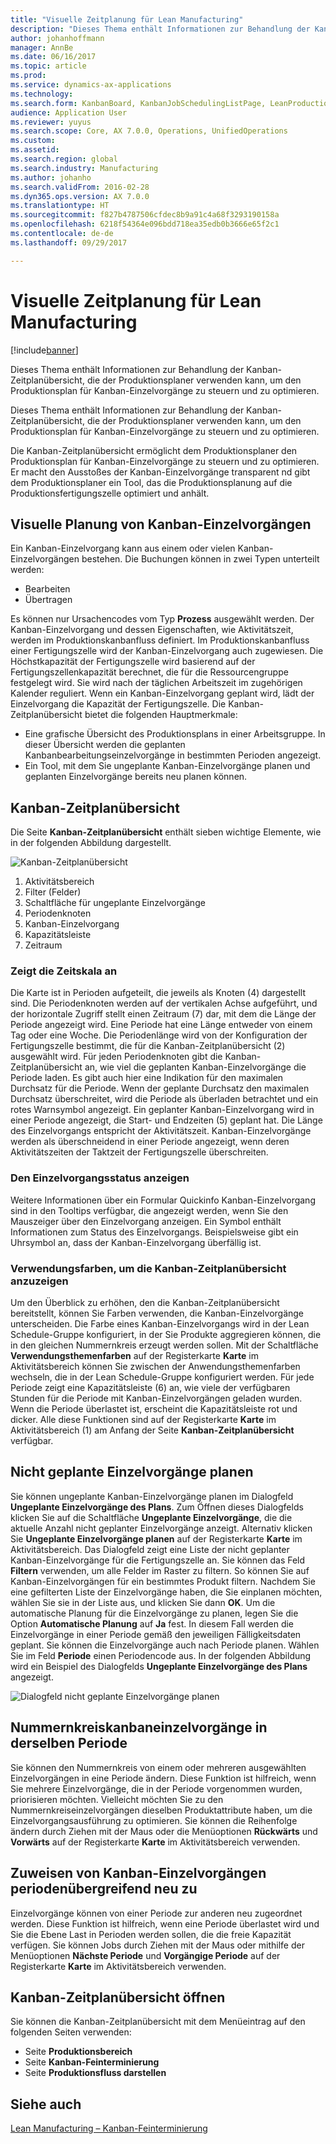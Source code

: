```yaml
---
title: "Visuelle Zeitplanung für Lean Manufacturing"
description: "Dieses Thema enthält Informationen zur Behandlung der Kanban-Zeitplanübersicht, die der Produktionsplaner verwenden kann, um den Produktionsplan für Kanban-Einzelvorgänge zu steuern und zu optimieren."
author: johanhoffmann
manager: AnnBe
ms.date: 06/16/2017
ms.topic: article
ms.prod: 
ms.service: dynamics-ax-applications
ms.technology: 
ms.search.form: KanbanBoard, KanbanJobSchedulingListPage, LeanProductionFlowVisualization
audience: Application User
ms.reviewer: yuyus
ms.search.scope: Core, AX 7.0.0, Operations, UnifiedOperations
ms.custom: 
ms.assetid: 
ms.search.region: global
ms.search.industry: Manufacturing
ms.author: johanho
ms.search.validFrom: 2016-02-28
ms.dyn365.ops.version: AX 7.0.0
ms.translationtype: HT
ms.sourcegitcommit: f827b4787506cfdec8b9a91c4a68f3293190158a
ms.openlocfilehash: 6218f54364e096bdd718ea35edb0b3666e65f2c1
ms.contentlocale: de-de
ms.lasthandoff: 09/29/2017

---
```


# <a name="visual-scheduling-for-lean-manufacturing"></a>Visuelle Zeitplanung für Lean Manufacturing

[!include[banner](../includes/banner.md)]


Dieses Thema enthält Informationen zur Behandlung der Kanban-Zeitplanübersicht, die der Produktionsplaner verwenden kann, um den Produktionsplan für Kanban-Einzelvorgänge zu steuern und zu optimieren.

Dieses Thema enthält Informationen zur Behandlung der Kanban-Zeitplanübersicht, die der Produktionsplaner verwenden kann, um den Produktionsplan für Kanban-Einzelvorgänge zu steuern und zu optimieren.

Die Kanban-Zeitplanübersicht ermöglicht dem Produktionsplaner den Produktionsplan für Kanban-Einzelvorgänge zu steuern und zu optimieren. Er macht den Ausstoßes der Kanban-Einzelvorgänge transparent  nd gibt dem Produktionsplaner ein Tool, das die Produktionsplanung auf die Produktionsfertigungszelle optimiert und anhält.

## <a name="visual-scheduling-of-kanban-jobs"></a>Visuelle Planung von Kanban-Einzelvorgängen
Ein Kanban-Einzelvorgang kann aus einem oder vielen Kanban-Einzelvorgängen bestehen. Die Buchungen können in zwei Typen unterteilt werden:

-   Bearbeiten
-   Übertragen

Es können nur Ursachencodes vom Typ **Prozess** ausgewählt werden. Der Kanban-Einzelvorgang und dessen Eigenschaften, wie Aktivitätszeit, werden im Produktionskanbanfluss definiert. Im Produktionskanbanfluss einer Fertigungszelle wird der Kanban-Einzelvorgang auch zugewiesen. Die Höchstkapazität der Fertigungszelle wird basierend auf der Fertigungszellenkapazität berechnet, die für die Ressourcengruppe festgelegt wird. Sie wird nach der täglichen Arbeitszeit im zugehörigen Kalender reguliert. Wenn ein Kanban-Einzelvorgang geplant wird, lädt der Einzelvorgang die Kapazität der Fertigungszelle. Die Kanban-Zeitplanübersicht bietet die folgenden Hauptmerkmale:

-   Eine grafische Übersicht des Produktionsplans in einer Arbeitsgruppe. In dieser Übersicht werden die geplanten Kanbanbearbeitungseinzelvorgänge in bestimmten Perioden angezeigt.
-   Ein Tool, mit dem Sie ungeplante Kanban-Einzelvorgänge planen und geplanten Einzelvorgänge bereits neu planen können.

## <a name="kanban-schedule-board"></a>Kanban-Zeitplanübersicht
Die Seite **Kanban-Zeitplanübersicht** enthält sieben wichtige Elemente, wie in der folgenden Abbildung dargestellt. 

![Kanban-Zeitplanübersicht](./media/kanban-schedule-board-1024x554.png)
1.  Aktivitätsbereich
2.  Filter (Felder)
3.  Schaltfläche für ungeplante Einzelvorgänge
4.  Periodenknoten
5.  Kanban-Einzelvorgang
6.  Kapazitätsleiste
7.  Zeitraum

### <a name="view-the-time-scale"></a>Zeigt die Zeitskala an

Die Karte ist in Perioden aufgeteilt, die jeweils als Knoten (4) dargestellt sind. Die Periodenknoten werden auf der vertikalen Achse aufgeführt, und der horizontale Zugriff stellt einen Zeitraum (7) dar, mit dem die Länge der Periode angezeigt wird. Eine Periode hat eine Länge entweder von einem Tag oder eine Woche. Die Periodenlänge wird von der Konfiguration der Fertigungszelle bestimmt, die für die Kanban-Zeitplanübersicht (2) ausgewählt wird. Für jeden Periodenknoten gibt die Kanban-Zeitplanübersicht an, wie viel die geplanten Kanban-Einzelvorgänge die Periode laden. Es gibt auch hier eine Indikation für den maximalen Durchsatz für die Periode. Wenn der geplante Durchsatz den maximalen Durchsatz überschreitet, wird die Periode als überladen betrachtet und ein rotes Warnsymbol angezeigt. Ein geplanter Kanban-Einzelvorgang wird in einer Periode angezeigt, die Start- und Endzeiten (5) geplant hat. Die Länge des Einzelvorgangs entspricht der Aktivitätszeit. Kanban-Einzelvorgänge werden als überschneidend in einer Periode angezeigt, wenn deren Aktivitätszeiten der Taktzeit der Fertigungszelle überschreiten.

### <a name="view-job-status"></a>Den Einzelvorgangsstatus anzeigen

Weitere Informationen über ein Formular Quickinfo Kanban-Einzelvorgang sind in den Tooltips verfügbar, die angezeigt werden, wenn Sie den Mauszeiger über den Einzelvorgang anzeigen. Ein Symbol enthält Informationen zum Status des Einzelvorgangs. Beispielsweise gibt ein Uhrsymbol an, dass der Kanban-Einzelvorgang überfällig ist.

### <a name="use-colors-to-view-the-kanban-schedule-board"></a>Verwendungsfarben, um die Kanban-Zeitplanübersicht anzuzeigen

Um den Überblick zu erhöhen, den die Kanban-Zeitplanübersicht bereitstellt, können Sie Farben verwenden, die Kanban-Einzelvorgänge unterscheiden. Die Farbe eines Kanban-Einzelvorgangs wird in der Lean Schedule-Gruppe konfiguriert, in der Sie Produkte aggregieren können, die in den gleichen Nummernkreis erzeugt werden sollen. Mit der Schaltfläche **Verwendungsthemenfarben** auf der Registerkarte **Karte** im Aktivitätsbereich können Sie zwischen der Anwendungsthemenfarben wechseln, die in der Lean Schedule-Gruppe konfiguriert werden. Für jede Periode zeigt eine Kapazitätsleiste (6) an, wie viele der verfügbaren Stunden für die Periode mit Kanban-Einzelvorgängen geladen wurden. Wenn die Periode überlastet ist, erscheint die Kapazitätsleiste rot und dicker. Alle diese Funktionen sind auf der Registerkarte **Karte** im Aktivitätsbereich (1) am Anfang der Seite **Kanban-Zeitplanübersicht** verfügbar.

## <a name="plan-unplanned-jobs"></a>Nicht geplante Einzelvorgänge planen
Sie können ungeplante Kanban-Einzelvorgänge planen im Dialogfeld **Ungeplante Einzelvorgänge des Plans**. Zum Öffnen dieses Dialogfelds klicken Sie auf die Schaltfläche **Ungeplante Einzelvorgänge**, die die aktuelle Anzahl nicht geplanter Einzelvorgänge anzeigt. Alternativ klicken Sie **Ungeplante Einzelvorgänge planen** auf der Registerkarte **Karte** im Aktivitätsbereich. Das Dialogfeld zeigt eine Liste der nicht geplanter Kanban-Einzelvorgänge für die Fertigungszelle an. Sie können das Feld **Filtern** verwenden, um alle Felder im Raster zu filtern. So können Sie auf Kanban-Einzelvorgängen für ein bestimmtes Produkt filtern. Nachdem Sie eine gefilterten Liste der Einzelvorgänge haben, die Sie einplanen möchten, wählen Sie sie in der Liste aus, und klicken Sie dann **OK**. Um die automatische Planung für die Einzelvorgänge zu planen, legen Sie die Option **Automatische Planung** auf **Ja** fest. In diesem Fall werden die Einzelvorgänge in einer Periode gemäß den jeweiligen Fälligkeitsdaten geplant. Sie können die Einzelvorgänge auch nach Periode planen. Wählen Sie im Feld **Periode** einen Periodencode aus. In der folgenden Abbildung wird ein Beispiel des Dialogfelds **Ungeplante Einzelvorgänge des Plans** angezeigt. 

![Dialogfeld nicht geplante Einzelvorgänge planen](./media/plan-unplanned-jobs-1024x564.png)

## <a name="sequence-kanban-jobs-within-the-same-period"></a>Nummernkreiskanbaneinzelvorgänge in derselben Periode
Sie können den Nummernkreis von einem oder mehreren ausgewählten Einzelvorgängen in eine Periode ändern. Diese Funktion ist hilfreich, wenn Sie mehrere Einzelvorgänge, die in der Periode vorgenommen wurden, priorisieren möchten. Vielleicht möchten Sie zu den Nummernkreiseinzelvorgängen dieselben Produktattribute haben, um die Einzelvorgangsausführung zu optimieren. Sie können die Reihenfolge ändern durch Ziehen mit der Maus oder die Menüoptionen **Rückwärts** und **Vorwärts** auf der Registerkarte **Karte** im Aktivitätsbereich verwenden.

## <a name="reassign-kanban-jobs-across-periods"></a>Zuweisen von Kanban-Einzelvorgängen periodenübergreifend neu zu
Einzelvorgänge können von einer Periode zur anderen neu zugeordnet werden. Diese Funktion ist hilfreich, wenn eine Periode überlastet wird und Sie die Ebene Last in Perioden werden sollen, die die freie Kapazität verfügen. Sie können Jobs durch Ziehen mit der Maus oder mithilfe der Menüoptionen **Nächste Periode** und **Vorgängige Periode** auf der Registerkarte **Karte** im Aktivitätsbereich verwenden.

## <a name="open-the-kanban-schedule-board"></a>Kanban-Zeitplanübersicht öffnen
Sie können die Kanban-Zeitplanübersicht mit dem Menüeintrag auf den folgenden Seiten verwenden:

-   Seite **Produktionsbereich**
-   Seite **Kanban-Feinterminierung**
-   Seite **Produktionsfluss darstellen**


<a name="see-also"></a>Siehe auch
--------

[Lean Manufacturing – Kanban-Feinterminierung](lean-manufacturing-kanban-job-scheduling.md)


